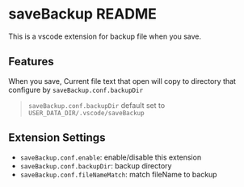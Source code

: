 # saveBackup README

This is a vscode extension for backup file when you save.

## Features

When you save, Current file text that open will copy to directory that configure by `saveBackup.conf.backupDir`

> `saveBackup.conf.backupDir` default set to `USER_DATA_DIR/.vscode/saveBackup`

## Extension Settings

* `saveBackup.conf.enable`: enable/disable this extension
* `saveBackup.conf.backupDir`: backup directory
* `saveBackup.conf.fileNameMatch`: match fileName to backup


